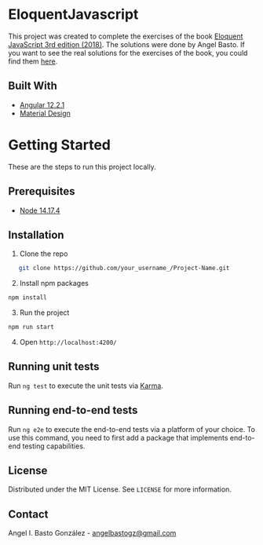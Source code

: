 # EloquentJavascript

This project was created to complete the exercises of the book [Eloquent JavaScript 3rd edition (2018)](https://eloquentjavascript.net).
The solutions were done by Angel Basto. If you want to see the real solutions for the exercises of the book, you could find them [here](https://eloquentjavascript.net/code/).

## Built With

- [Angular 12.2.1](https://angular.io/)
- [Material Design](https://material.angular.io/)


# Getting Started

These are the steps to run this project locally. 

## Prerequisites

- [Node 14.17.4](https://nodejs.org/en/)

## Installation
1. Clone the repo
```sh
   git clone https://github.com/your_username_/Project-Name.git
```
2. Install npm packages
```sh
npm install
```
3. Run the project
```sh
npm run start
```
4. Open `http://localhost:4200/`

## Running unit tests

Run `ng test` to execute the unit tests via [Karma](https://karma-runner.github.io).

## Running end-to-end tests

Run `ng e2e` to execute the end-to-end tests via a platform of your choice. To use this command, you need to first add a package that implements end-to-end testing capabilities.

## License

Distributed under the MIT License. See `LICENSE` for more information.

## Contact
Angel I. Basto González - angelbastogz@gmail.com
